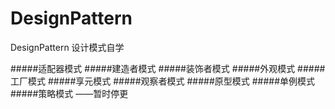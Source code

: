 # DesignPattern
DesignPattern
设计模式自学

#####适配器模式
#####建造者模式
#####装饰者模式
#####外观模式
#####工厂模式
#####享元模式
#####观察者模式
#####原型模式
#####单例模式
#####策略模式
——暂时停更